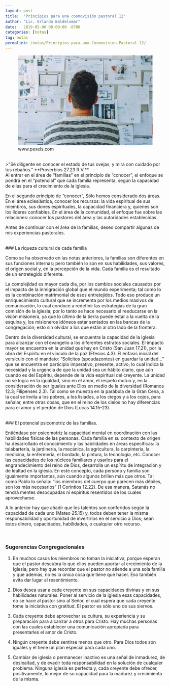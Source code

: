 ```yaml
---
layout: post
title:  "Principios para una cosmovisión pastoral 12"
author: "Lic. Orlando Baldelomar"
date:   2019-05-06 08:00:00 -0700
categories: [notas]
tag: notas
permalink: /notas/Principios-para-una-Cosmovision-Pastoral-12/
---
```


<figure>
<img src="/assets/img/cosmovision.jpeg" class="img-fluid" alt="Responsive image">
<figcaption>www.pexels.com</figcaption>
</figure>

<br>
>"Sé diligente en conocer el estado de tus ovejas, y mira con cuidado por tus rebaños."
**Proverbios 27.23 R.V.**

<br>
Al entrar en el área de “familias” en el principio de “conocer”, el enfoque se pondrá en el “potencial” que cada familia representa, según la capacidad de ellas para el crecimiento de la iglesia.

En el segundo principio de “conocer”, Sólo hemos considerado dos áreas. En el área eclesiástica, conocer los recursos: la vida espiritual de sus miembros, sus dones espirituales, la capacidad financiera y, quienes son los líderes confiables. En el área de la comunidad, el enfoque fue sobre las relaciones: conocer los pastores del área y las autoridades establecidas.

Antes de continuar con el área de la familias, deseo compartir algunas de mis experiencias pastorales.

<br>
### La riqueza cultural de cada familia

Como se ha observado en las notas anteriores, la familias son diferentes en sus funciones internas; pero también lo son en sus habilidades, sus valores, el origen social y, en la percepción de la vida. Cada familia es el resultado de un entretegido diferente.


La complejidad  es mayor cada día, por los cambios sociales causados por el impacto de la inmigración global que el mundo experimenta; tal como lo es la combinación matrimonial de esos entretejidos. Todo eso produce un enriquecimiento cultural que se incrementa por los medios masivos de comunicación, lo cual conduce a redefinir las estrategias de la gran comisión de la iglesia; por lo tanto se hace necesario el reeducarse en la visión misionera, ya que lo último de la tierra puede estar a la vuelta de la esquina y, los misioneros idóneos  estar sentados en las bancas de la congregación; esto sin olvidar a los que están al otro lado de la frontera.


Dentro de la diversidad cultural, se encuentra la capacidad de la iglesia para alcanzar con el evangelio a los diferentes estratos sociales.  El impacto mayor se encuentra en la unidad que hay en Cristo (San Juan 17.21), por la obra del Espíritu en el vínculo de la paz (Efesios 4.3). El énfasis inicial del versículo con el mandato: “Solícitos (spoudazontes) en guardar la unidad…” que se encuentra en participio imperativo, presente, activo; lo cual indica la necesidad y la urgencia de que la unidad sea un hábito diario, que aún cuando es del Espíritu, depende de la vida espiritual del creyente. La unidad no se logra en la igualdad, sino en el amor, el respeto mutuo y, en la consideración de ser iguales ante Dios en medio de la diversidad (Romanos 12.3; Filipenses 2.3).  Tal como se muestra en la parábola de la Gran Cena, a la cual se invita a los pobres, a los lisiados, a los ciegos y a los cojos, para señalar, entre otras cosas, que en el reino de los cielos no hay diferencias para el amor y el perdón de Dios (Lucas 14.15-23).

<br>
### El potencial psicomotriz de las familias.

Entiéndase por psicomotriz la capacidad mental en coordinación con las habilidades físicas de las personas. Cada familia en su contexto de origen ha desarrollado el conocimiento y las habilidades en áreas específicas: la talabartería, la jardinería, la mecánica, la agricultura, la carpintería, la medicina, la enfermería, el bordado, la pintura, la tecnología, etc. Conocer las capacidades de los núcleos familiares y usarlos para el engrandecimiento del reino de Dios, desarrolla un espíritu de integración y de lealtad en la iglesia. En este concepto, cada persona y familia son igualmente importantes, aún cuando algunos brillen más que otros. Tal como Pablo lo señala: “los miembros del cuerpo que parecen más débiles, son los más necesarios” (1 Corintios 12.22). De esa manera, Satanás no tendrá mentes desocupadas ni espíritus resentidos de los cuales aprovecharse.

A lo anterior hay que añadir que los talentos son conferidos según la capacidad de cada uno (Mateo 25.15) y, todos deben tener la misma responsabilidad y oportunidad de invertirlos en el servicio a Dios; sean éstos dinero, capacidades, habilidades, o cualquier  otro recurso.


<br>
<h3 class="text-center">Sugerencias Congregacionales</h3>

1. En muchos casos los miembros no toman la iniciativa, porque esperan que el pastor descubra lo que ellos pueden aportar al crecimiento de la Iglesia; pero hay que recordar que el pastor no atiende a una sola familia y que además, no es la única cosa que tiene que hacer.  Eso también evita dar lugar al resentimiento.


2. Dios desea usar a cada creyente en sus capacidades divinas y en sus habilidades naturales.   Poner al servicio de la iglesia esas capacidades, no se hace al pastor sino al  Señor, el cual espera que cada creyente tome la iniciativa con gratitud.  El pastor es sólo uno de sus siervos.


3. Cada creyente debe aprovechar su cultura, su experiencia y su preparación para alcanzar a otros para Cristo.  Hay muchas personas con las cuales establecer una comunicación apropiada para presentarles el amor de Cristo.

4. Ningún creyente debe sentirse menos que otro. Para Dios todos son iguales y él  tiene un plan especial para cada uno.

5. Cambiar de iglesia o permanecer inactivo es una señal de inmadurez, de deslealtad, y de evadir toda responsabilidad en la solución de cualquier problema.  Ninguna iglesia es perfecta y, cada creyente debe ofrecer, positivamente, lo mejor de su capacidad para la madurez y crecimiento de la misma.

<br>

